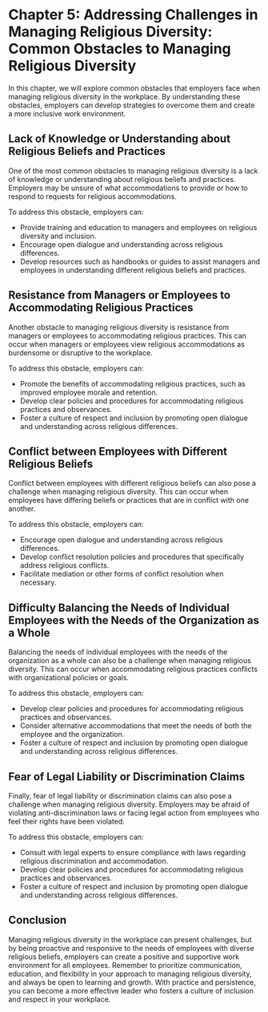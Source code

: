 Chapter 5: Addressing Challenges in Managing Religious Diversity: Common Obstacles to Managing Religious Diversity
==================================================================================================================

In this chapter, we will explore common obstacles that employers face when managing religious diversity in the workplace. By understanding these obstacles, employers can develop strategies to overcome them and create a more inclusive work environment.

Lack of Knowledge or Understanding about Religious Beliefs and Practices
------------------------------------------------------------------------

One of the most common obstacles to managing religious diversity is a lack of knowledge or understanding about religious beliefs and practices. Employers may be unsure of what accommodations to provide or how to respond to requests for religious accommodations.

To address this obstacle, employers can:

* Provide training and education to managers and employees on religious diversity and inclusion.
* Encourage open dialogue and understanding across religious differences.
* Develop resources such as handbooks or guides to assist managers and employees in understanding different religious beliefs and practices.

Resistance from Managers or Employees to Accommodating Religious Practices
--------------------------------------------------------------------------

Another obstacle to managing religious diversity is resistance from managers or employees to accommodating religious practices. This can occur when managers or employees view religious accommodations as burdensome or disruptive to the workplace.

To address this obstacle, employers can:

* Promote the benefits of accommodating religious practices, such as improved employee morale and retention.
* Develop clear policies and procedures for accommodating religious practices and observances.
* Foster a culture of respect and inclusion by promoting open dialogue and understanding across religious differences.

Conflict between Employees with Different Religious Beliefs
-----------------------------------------------------------

Conflict between employees with different religious beliefs can also pose a challenge when managing religious diversity. This can occur when employees have differing beliefs or practices that are in conflict with one another.

To address this obstacle, employers can:

* Encourage open dialogue and understanding across religious differences.
* Develop conflict resolution policies and procedures that specifically address religious conflicts.
* Facilitate mediation or other forms of conflict resolution when necessary.

Difficulty Balancing the Needs of Individual Employees with the Needs of the Organization as a Whole
----------------------------------------------------------------------------------------------------

Balancing the needs of individual employees with the needs of the organization as a whole can also be a challenge when managing religious diversity. This can occur when accommodating religious practices conflicts with organizational policies or goals.

To address this obstacle, employers can:

* Develop clear policies and procedures for accommodating religious practices and observances.
* Consider alternative accommodations that meet the needs of both the employee and the organization.
* Foster a culture of respect and inclusion by promoting open dialogue and understanding across religious differences.

Fear of Legal Liability or Discrimination Claims
------------------------------------------------

Finally, fear of legal liability or discrimination claims can also pose a challenge when managing religious diversity. Employers may be afraid of violating anti-discrimination laws or facing legal action from employees who feel their rights have been violated.

To address this obstacle, employers can:

* Consult with legal experts to ensure compliance with laws regarding religious discrimination and accommodation.
* Develop clear policies and procedures for accommodating religious practices and observances.
* Foster a culture of respect and inclusion by promoting open dialogue and understanding across religious differences.

Conclusion
----------

Managing religious diversity in the workplace can present challenges, but by being proactive and responsive to the needs of employees with diverse religious beliefs, employers can create a positive and supportive work environment for all employees. Remember to prioritize communication, education, and flexibility in your approach to managing religious diversity, and always be open to learning and growth. With practice and persistence, you can become a more effective leader who fosters a culture of inclusion and respect in your workplace.
